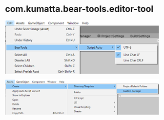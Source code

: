 # com.kumatta.bear-tools.editor-tool





![Script Auto Menu](Documentation/image/001_ScriptAutoMenu.png)

![Directory Template Menu](Documentation/image/002_DirectoryTemplateMenu.png)







